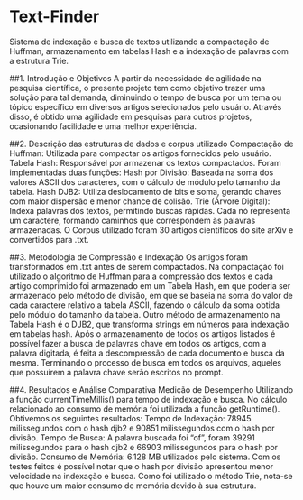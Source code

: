 # Text-Finder
Sistema de indexação e busca de textos utilizando a compactação de Huffman, armazenamento em tabelas Hash e a indexação de palavras com a estrutura Trie.

##1. Introdução e Objetivos
A partir da necessidade de agilidade na pesquisa científica, o presente projeto tem como objetivo trazer uma solução para tal demanda, diminuindo o tempo de busca por um tema ou tópico específico em diversos artigos selecionados pelo usuário. Através disso, é obtido uma agilidade em pesquisas para outros projetos, ocasionando facilidade e uma melhor experiência.

##2. Descrição das estruturas de dados e corpus utilizado
Compactação de Huffman: Utilizada para compactar os artigos fornecidos pelo usuário.
Tabela Hash: Responsável por armazenar os textos compactados. Foram implementadas duas funções:
Hash por Divisão: Baseada na soma dos valores ASCII dos caracteres, com o cálculo de módulo pelo tamanho da tabela.
Hash DJB2: Utiliza deslocamento de bits e soma, gerando chaves com maior dispersão e menor chance de colisão.
Trie (Árvore Digital): Indexa palavras dos textos, permitindo buscas rápidas. Cada nó representa um caractere, formando caminhos que correspondem às palavras armazenadas.
O Corpus utilizado foram 30 artigos científicos do site arXiv e convertidos para .txt.

##3. Metodologia de Compressão e Indexação
Os artigos foram transformados em .txt antes de serem compactados. Na compactação foi utilizado o algoritmo de Huffman para a compressão dos textos e cada artigo comprimido foi armazenado em um Tabela Hash, em que poderia ser armazenado pelo método de divisão, em que se baseia na soma do valor de cada caractere relativo a tabela ASCII, fazendo o cálculo da soma obtida pelo módulo do tamanho da tabela. Outro método de armazenamento na Tabela Hash é o DJB2, que transforma strings em números para indexação em tabelas hash. Após o armazenamento de todos os artigos listados é possível fazer a busca de palavras chave em todos os artigos, com a palavra digitada, é feita a descompressão de cada documento e busca da mesma. Terminando o processo de busca em todos os arquivos, aqueles que possuírem a palavra chave serão escritos no prompt.

##4. Resultados e Análise Comparativa
Medição de Desempenho
Utilizando a função currentTimeMillis() para tempo de indexação e busca. No cálculo relacionado ao consumo de memória foi utilizada a função getRuntime(). Obtivemos os seguintes resultados:
Tempo de Indexação: 78945 milissegundos com o hash djb2 e 90851 milissegundos com o hash por divisão.
Tempo de Busca: A palavra buscada foi “of”, foram 39291 milissegundos para o hash djb2 e 66903 milissegundos para o hash por divisão.
Consumo de Memória: 6.128 MB utilizados pelo sistema.
Com os testes feitos é possível notar que o hash por divisão apresentou menor velocidade na indexação e busca. Como foi utilizado o método Trie, nota-se que houve um maior consumo de memória devido à sua estrutura.

